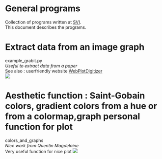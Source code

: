 # General programs
Collection of programs written at [SVI](https://svi.cnrs.fr/).  
This document describes the programs.

# Extract data from an image graph
example_grabit.py  
*Useful to extract data from a paper*  
See also : userfriendly website [WebPlotDigitizer](https://apps.automeris.io/wpd/index.fr_FR.html)  
![](https://codimd.math.cnrs.fr/uploads/upload_e7362a003d6e6e90be35dadceb74dc1a.jpg)

# Aesthetic function : Saint-Gobain colors, gradient colors from a hue or from a colormap,graph personal function for plot
colors_and_graphs  
*Nice work from Quentin Magdelaine*  
Very useful function for nice plot
![](https://codimd.math.cnrs.fr/uploads/upload_5f47cfe2db372b06ac5afdc11d5b321c.jpg)
